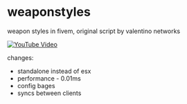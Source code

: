 # weaponstyles
weapon styles in fivem, original script by valentino networks

[![YouTube Video](https://img.youtube.com/vi/u_k0up1J4eY/0.jpg)](https://www.youtube.com/watch?v=YOUTUBE_VIDEO_ID_HERE)

changes:
* standalone instead of esx
* performance - 0.01ms 
* config bages
* syncs between clients
